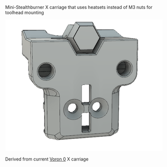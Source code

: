 Mini-Stealthburner X carriage that uses heatsets instead of M3 nuts for toolhead mounting

<img src='/Images/heatset_carriage_image.png' width=850 />

Derived from current [Voron 0](https://github.com/VoronDesign/Voron-0) X carriage
